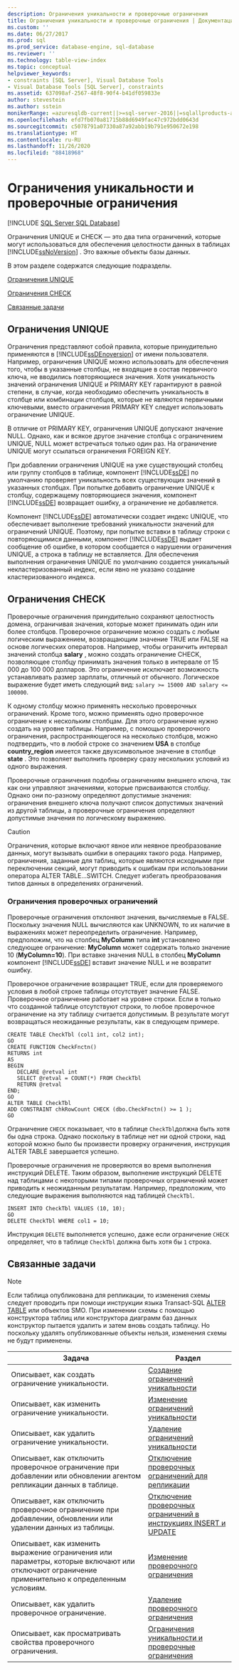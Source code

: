 ```yaml
---
description: Ограничения уникальности и проверочные ограничения
title: Ограничения уникальности и проверочные ограничения | Документация Майкрософт
ms.custom: ''
ms.date: 06/27/2017
ms.prod: sql
ms.prod_service: database-engine, sql-database
ms.reviewer: ''
ms.technology: table-view-index
ms.topic: conceptual
helpviewer_keywords:
- constraints [SQL Server], Visual Database Tools
- Visual Database Tools [SQL Server], constraints
ms.assetid: 637098af-2567-48f8-90f4-b41df059833e
author: stevestein
ms.author: sstein
monikerRange: =azuresqldb-current||>=sql-server-2016||=sqlallproducts-allversions||>=sql-server-linux-2017||=azuresqldb-mi-current
ms.openlocfilehash: efd7fb070a81715b88d6949fac47c972bdd0643d
ms.sourcegitcommit: c5078791a07330a87a92abb19b791e950672e198
ms.translationtype: HT
ms.contentlocale: ru-RU
ms.lasthandoff: 11/26/2020
ms.locfileid: "88418968"
---
```

# <a name="unique-constraints-and-check-constraints"></a>Ограничения уникальности и проверочные ограничения
[!INCLUDE [SQL Server SQL Database](../../includes/applies-to-version/sql-asdb.md)]

  Ограничения UNIQUE и CHECK — это два типа ограничений, которые могут использоваться для обеспечения целостности данных в таблицах [!INCLUDE[ssNoVersion](../../includes/ssnoversion-md.md)] . Это важные объекты базы данных.  
  
 В этом разделе содержатся следующие подразделы.  
  
 [Ограничения UNIQUE](#Unique)  
  
 [Ограничения CHECK](#Check)  
  
 [Связанные задачи](#Tasks)  
  
##  <a name="unique-constraints"></a><a name="Unique"></a> Ограничения UNIQUE  
 Ограничения представляют собой правила, которые принудительно применяются в [!INCLUDE[ssDEnoversion](../../includes/ssdenoversion-md.md)] от имени пользователя. Например, ограничения UNIQUE можно использовать для обеспечения того, чтобы в указанные столбцы, не входящие в состав первичного ключа, не вводились повторяющиеся значения. Хотя уникальность значений ограничения UNIQUE и PRIMARY KEY гарантируют в равной степени, в случае, когда необходимо обеспечить уникальность в столбце или комбинации столбцов, которые не являются первичными ключевыми, вместо ограничения PRIMARY KEY следует использовать ограничение UNIQUE.  
  
 В отличие от PRIMARY KEY, ограничения UNIQUE допускают значение NULL. Однако, как и всякое другое значение столбца с ограничением UNIQUE, NULL может встречаться только один раз. На ограничение UNIQUE могут ссылаться ограничения FOREIGN KEY.  
  
 При добавлении ограничения UNIQUE на уже существующий столбец или группу столбцов в таблице, компонент [!INCLUDE[ssDE](../../includes/ssde-md.md)] по умолчанию проверяет уникальность всех существующих значений в указанных столбцах. При попытке добавить ограничение UNIQUE к столбцу, содержащему повторяющиеся значения, компонент [!INCLUDE[ssDE](../../includes/ssde-md.md)] возвращает ошибку, а ограничение не добавляется.  
  
 Компонент [!INCLUDE[ssDE](../../includes/ssde-md.md)] автоматически создает индекс UNIQUE, что обеспечивает выполнение требований уникальности значений для ограничений UNIQUE. Поэтому, при попытке вставки в таблицу строки с повторяющимися данными, компонент [!INCLUDE[ssDE](../../includes/ssde-md.md)] выдает сообщение об ошибке, в котором сообщается о нарушении ограничения UNIQUE, а строка в таблицу не вставляется. Для обеспечения выполнения ограничения UNIQUE по умолчанию создается уникальный некластеризованный индекс, если явно не указано создание кластеризованного индекса.  
  
##  <a name="check-constraints"></a><a name="Check"></a> Ограничения CHECK  
 Проверочные ограничения принудительно сохраняют целостность домена, ограничивая значения, которые может принимать один или более столбцов. Проверочное ограничение можно создать с любым логическим выражением, возвращающим значение TRUE или FALSE на основе логических операторов. Например, чтобы ограничить интервал значений столбца **salary** , можно создать ограничение CHECK, позволяющее столбцу принимать значения только в интервале от 15 000 до 100 000 долларов. Это ограничение исключает возможность устанавливать размер зарплаты, отличный от обычного. Логическое выражение будет иметь следующий вид: `salary >= 15000 AND salary <= 100000`.  
  
 К одному столбцу можно применять несколько проверочных ограничений. Кроме того, можно применять одно проверочное ограничение к нескольким столбцам. Для этого ограничение нужно создать на уровне таблицы. Например, с помощью проверочного ограничения, распространяющегося на несколько столбцов, можно подтвердить, что в любой строке со значением **USA** в столбце **country_region** имеется также двухсимвольное значение в столбце **state** . Это позволяет выполнить проверку сразу нескольких условий из одного выражения.  
  
 Проверочные ограничения подобны ограничениям внешнего ключа, так как они управляют значениями, которые присваиваются столбцу. Однако они по-разному определяют допустимые значения: ограничения внешнего ключа получают список допустимых значений из другой таблицы, а проверочные ограничения определяют допустимые значения по логическому выражению.  
  
> [!CAUTION]  
>  Ограничения, которые включают явное или неявное преобразование данных, могут вызывать ошибки в операциях такого рода. Например, ограничения, заданные для таблиц, которые являются исходными при переключении секций, могут приводить к ошибкам при использовании оператора ALTER TABLE...SWITCH. Следует избегать преобразования типов данных в определениях ограничений.  
  
### <a name="limitations-of-check-constraints"></a>Ограничения проверочных ограничений  
 Проверочные ограничения отклоняют значения, вычисляемые в FALSE. Поскольку значения NULL вычисляются как UNKNOWN, то их наличие в выражениях может переопределить ограничение. Например, предположим, что на столбец **MyColumn** типа **int** установлено следующее ограничение: **MyColumn** может содержать только значение 10 (**MyColumn=10**). При вставке значения NULL в столбец **MyColumn** компонент [!INCLUDE[ssDE](../../includes/ssde-md.md)] вставит значение NULL и не возвратит ошибку.  
  
 Проверочное ограничение возвращает TRUE, если для проверяемого условия в любой строке таблицы отсутствует значение FALSE. Проверочное ограничение работает на уровне строки. Если в только что созданной таблице отсутствуют строки, то любое проверочное ограничение на эту таблицу считается допустимым. В результате могут возвращаться неожиданные результаты, как в следующем примере.  
  
```  
CREATE TABLE CheckTbl (col1 int, col2 int);  
GO  
CREATE FUNCTION CheckFnctn()  
RETURNS int  
AS   
BEGIN  
   DECLARE @retval int  
   SELECT @retval = COUNT(*) FROM CheckTbl  
   RETURN @retval  
END;  
GO  
ALTER TABLE CheckTbl  
ADD CONSTRAINT chkRowCount CHECK (dbo.CheckFnctn() >= 1 );  
GO  
```  
  
 Ограничение `CHECK` показывает, что в таблице `CheckTbl`должна быть хотя бы одна строка. Однако поскольку в таблице нет ни одной строки, над которой можно было бы произвести проверку ограничения, инструкция ALTER TABLE завершается успешно.  
  
 Проверочные ограничения не проверяются во время выполнения инструкций DELETE. Таким образом, выполнение инструкций DELETE над таблицами с некоторыми типами проверочных ограничений может приводить к неожиданным результатам. Например, предположим, что следующие выражения выполняются над таблицей `CheckTbl`.  
  
```  
INSERT INTO CheckTbl VALUES (10, 10);  
GO  
DELETE CheckTbl WHERE col1 = 10;  
```  
  
 Инструкция `DELETE` выполняется успешно, даже если ограничение `CHECK` определяет, что в таблице `CheckTbl` должна быть хотя бы `1` строка.  
  
##  <a name="related-tasks"></a><a name="Tasks"></a> Связанные задачи  
  
> [!NOTE]  
>  Если таблица опубликована для репликации, то изменения схемы следует проводить при помощи инструкции языка Transact-SQL [ALTER TABLE](../../t-sql/statements/alter-table-transact-sql.md) или объектов SMO. При изменении схемы с помощью конструктора таблиц или конструктора диаграмм баз данных конструктор пытается удалить и затем вновь создать таблицу. Но поскольку удалять опубликованные объекты нельзя, изменения схемы не будут применены.  
  
|Задача|Раздел|  
|----------|-----------|  
|Описывает, как создать ограничение уникальности.|[Создание ограничений уникальности](../../relational-databases/tables/create-unique-constraints.md)|  
|Описывает, как изменить ограничение уникальности.|[Изменение ограничений уникальности](../../relational-databases/tables/modify-unique-constraints.md)|  
|Описывает, как удалить ограничение уникальности.|[Удаление ограничений уникальности](../../relational-databases/tables/delete-unique-constraints.md)|  
|Описывает, как отключить проверочное ограничение при добавлении или обновлении агентом репликации данных в таблице.|[Отключение проверочных ограничений для репликации](../../relational-databases/tables/disable-check-constraints-for-replication.md)|  
|Описывает, как отключить проверочное ограничение при добавлении, обновлении или удалении данных из таблицы.|[Отключение проверочных ограничений в инструкциях INSERT и UPDATE](../../relational-databases/tables/disable-check-constraints-with-insert-and-update-statements.md)|  
|Описывает, как изменить выражение ограничения или параметры, которые включают или отключают ограничение применительно к определенным условиям.|[Изменение проверочного ограничения](../../relational-databases/tables/modify-check-constraints.md)|  
|Описывает, как удалить проверочное ограничение.|[Удаление проверочного ограничения](../../relational-databases/tables/delete-check-constraints.md)|  
|Описывает, как просматривать свойства проверочного ограничения.|[Ограничения уникальности и проверочные ограничения](../../relational-databases/tables/unique-constraints-and-check-constraints.md)|  
  
  
